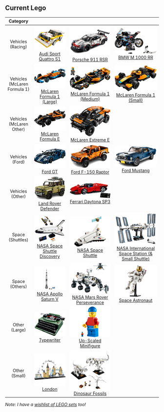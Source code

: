## Current Lego

|           Category           |                                                                                                                                                              |                                                                                                                                                              |                                                                                                                                                                              |
| :--------------------------: | :----------------------------------------------------------------------------------------------------------------------------------------------------------: | :----------------------------------------------------------------------------------------------------------------------------------------------------------: | :--------------------------------------------------------------------------------------------------------------------------------------------------------------------------: |
|      Vehicles (Racing)       |          ![Audi Sport Quattro S1](lego/audisport.png) [Audi Sport Quattro S1](https://www.lego.com/en-gb/product/1985-audi-sport-quattro-s1-76897)           |                       ![Porsche 911 RSR](lego/porsche.png) [Porsche 911 RSR](https://www.lego.com/en-gb/product/porsche-911-rsr-42096)                       |                                  ![BMW M 1000 RR](lego/bmwbike.png) [BMW M 1000 RR](https://www.lego.com/en-gb/product/bmw-m-1000-rr-42130)                                  |
| Vehicles (McLaren Formula 1) |          ![McLaren Formula 1 (Large)](lego/f1.png) [McLaren Formula 1 (Large)](https://www.lego.com/en-gb/product/mclaren-formula-1-race-car-42141)          |    ![McLaren Formula 1 (Medium)](lego/f12023.png) [McLaren Formula 1 (Medium)](https://www.lego.com/en-gb/product/2023-mclaren-formula-1-race-car-76919)     |                  ![McLaren Formula 1 (Small)](lego/f1small.png) [McLaren Formula 1 (Small)](https://www.lego.com/en-gb/product/mclaren-formula-1-car-30683)                  |
|   Vehicles (McLaren Other)   |               ![McLaren Formula E](lego/fe.png) [McLaren Formula E](https://www.lego.com/en-gb/product/neom-mclaren-formula-e-race-car-42169)                |            ![McLaren Extreme E](lego/extremee.png) [McLaren Extreme E](https://www.lego.com/en-gb/product/neom-mclaren-extreme-e-race-car-42166)             |
|       Vehicles (Ford)        |                                 ![Ford GT](lego/fordgt.png) [Ford GT](https://www.lego.com/en-gb/product/2022-ford-gt-42154)                                 |                    ![Ford F-150 Raptor](lego/raptor.png) [Ford F-150 Raptor](https://www.lego.com/en-gb/product/ford-f-150-raptor-42126)                     |                                   ![Ford Mustang](lego/mustang.png) [Ford Mustang](https://www.lego.com/en-gb/product/ford-mustang-10265)                                    |
|       Vehicles (Other)       |                ![Land Rover Defender](lego/defender.png) [Land Rover Defender](https://www.lego.com/en-gb/product/land-rover-defender-42110)                 |                        ![image](lego/ferrari.png) [Ferrari Daytona SP3](https://www.lego.com/en-gb/product/ferrari-daytona-sp3-42143)                        |                                                                                                                                                                              |
|       Space (Shuttles)       | ![NASA Space Shuttle Discovery](lego/spaceshuttle.png) [NASA Space Shuttle Discovery](https://www.lego.com/en-gb/product/nasa-space-shuttle-discovery-10283) |                ![NASA Space Shuttle](lego/smallspaceshuttle.png) [NASA Space Shuttle](https://www.lego.com/en-gb/product/space-shuttle-31134)                | ![NASA International Space Station](lego/iss.png) [NASA International Space Station (& Small Shuttle)](https://www.lego.com/en-gb/product/international-space-station-21321) |
|        Space (Others)        |             ![NASA Apollo Saturn V](lego/saturnv.png) [NASA Apollo Saturn V](https://www.lego.com/en-gb/product/lego-nasa-apollo-saturn-v-92176)             | ![NASA Mars Rover Perseverance](lego/perseverance.png) [NASA Mars Rover Perseverance](https://www.lego.com/en-gb/product/nasa-mars-rover-perseverance-42158) |                              ![Space Astronaut](lego/astronaut.png) [Space Astronaut](https://www.lego.com/en-gb/product/space-astronaut-31152)                              |
|        Other (Large)         |                             ![Typewriter](lego/typewriter.png) [Typewriter](https://www.lego.com/en-gb/product/typewriter-21327)                             |                ![Minifigure](lego/minifigure.png) [Up-Scaled Minifigure](https://www.lego.com/en-gb/product/up-scaled-lego-minifigure-40649)                 |                                                                                                                                                                              |
|        Other (Small)         |                                     ![London](lego/london.png) [London](https://www.lego.com/en-gb/product/london-21034)                                     |                     ![Dinosaur Fossils](lego/fossils.png) [Dinosaur Fossils](https://www.lego.com/en-gb/product/dinosaur-fossils-21320)                      |                                                                                                                                                                              |

_Note: I have a [wishlist of LEGO sets](/wishlist.html#lego--similar) too!_
